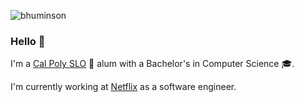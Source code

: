 <p align="left"> <img src="https://komarev.com/ghpvc/?username=bhuminson" alt="bhuminson" /> </p>

### Hello 👋
I'm a <a href="https://calpoly.edu">Cal Poly SLO<a/> 🐎 alum with a Bachelor's in Computer Science :mortar_board:.

I'm currently working at [Netflix](https://www.netflix.com/) as a software engineer. 
